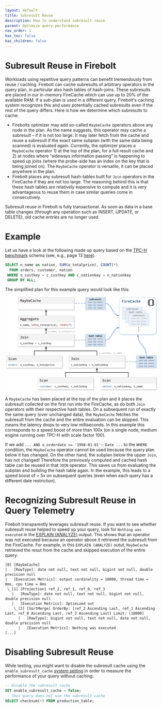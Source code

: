 ```yaml
---
layout: default
title: Subresult Reuse
description: How to understand subresult reuse.
parent: Optimize query performance
nav_order: 1
has_toc: false
has_children: false
---
```


# Subresult Reuse in Firebolt

Workloads using repetitive query patterns can benefit tremendously from reuse / caching. Firebolt can cache subresults of arbitrary operators in the query plan, in particular also hash tables of hash-joins.
These subresults are placed in our in-memory FireCache which can use up to 20% of the available RAM. If a sub-plan is used in a different query, Firebolt's caching system recognizes this and uses potentially cached subresults even if the rest of the query differs. Here is how we determine which subresults to cache:
- Firebolts optimizer may add so-called `MaybeCache` operators above any node in the plan. As the name suggests, this operator may cache a subresult – if it is not too large. It may later fetch from the cache and reuse a subresult if the exact same subplan (with the same data being scanned) is evaluated again.
Currently, the optimizer places a `MaybeCache` operator 1) at the top of the plan, for a full result cache and 2) at nodes where “sideways information passing” is happening to speed up joins (where the probe-side has an index on the key that is being joined on).
The `MaybeCache` operator is versatile, it can be placed anywhere in the plan. 
- Firebolt places any subresult hash-tables built for `Join` operators in the FireCache if they are not too large. The reasoning behind this is that these hash tables are relatively expensive to compute and it is very advantageous to reuse them in case similar queries come in consecutively.

Subresult reuse in Firebolt is fully transactional. As soon as data in a base table changes (through any operation such as INSERT, UPDATE, or DELETE), old cache entries are no longer used.

# Example 

Let us have a look at the following made up query based on the [TPC-H benchmark](https://www.tpc.org/tpch/) schema (see, e.g., page 13 [here](https://www.tpc.org/TPC_Documents_Current_Versions/pdf/TPC-H_v3.0.1.pdf)).

```SQL
SELECT n_name as nation, SUM(o_totalprice), COUNT(*)
  FROM orders, customer, nation
 WHERE o_custkey = c_custkey AND c_nationkey = n_nationkey
 GROUP BY ALL;
```

The simplified plan for this example query would look like this:

<img src="../../assets/images/subresult_reuse.png" alt="A query plan using subresult reuse." width="700"/>

A `MaybeCache` has been placed at the top of the plan and it places the subresult collected on the first run into the FireCache, as do both `Join` operators with their respective hash tables.
On a subsequent run of exactly the same query (over unchanged data), the `MaybeCache` fetches the subresult from the cache and the entire evaluation can be skipped. This means the latency drops to very low milliseconds. In this example this corresponds to a speed boost of more than 100x (on a single node, medium engine running over TPC-H with scale factor 100).

If we add `... AND o_orderdate >= '1998-01-01'::Date ...` to the `WHERE` condition, the `MaybeCache` operator cannot be used because the query plan below it has changed. On the other hand, the subplan below the upper `Join`, has not changed! Therefore the previously computed and cached hash table can be reused in that `JOIN` operator. This saves us from evaluating the subplan and building the hash table again.
In the example, this leads to a speed boost of > 5x on subsequent queries (even when each query has a different date restriction).

# Recognizing Subresult Reuse in Query Telemetry

Firebolt transparently leverages subresult reuse. If you want to see whether subresult reuse helped to speed up your query, look for `Nothing was executed` in the [EXPLAIN (ANALYZE)](../../sql_reference/commands/queries/explain.md) output. This shows that an operator was not executed because an operator above it retrieved the subresult from the FireCache. For example, in this `EXPLAIN (ANALYZE)` outut, `MaybeCache` retrieved the resut from the cache and skipped execution of the entire query:

```
[0] [MaybeCache]
|   [RowType]: date not null, text not null, bigint not null, double precision null
|   [Execution Metrics]: output cardinality = 10000, thread time = 0ms, cpu time = 0ms
 \_[1] [Projection] ref_2, ref_1, ref_0, ref_3
   |   [RowType]: date not null, text not null, bigint not null, double precision null
   |   [Execution Metrics]: Optimized out
    \_[2] [SortMerge] OrderBy: [ref_2 Ascending Last, ref_1 Ascending Last, ref_0 Ascending Last, ref_3 Ascending Last] Limit: [10000]
      |   [RowType]: bigint not null, text not null, date not null, double precision null
      |   [Execution Metrics]: Nothing was executed
[...]
```

# Disabling Subresult Reuse

While testing, you might want to disable the subresult cache using the `enable_subresult_cache` [system setting](../../Reference/system-settings.md) in order to measure the performance of your query without caching:

```sql
-- Disable the subresult cache
SET enable_subresult_cache = false;
-- This query does not use the subresult cache
SELECT checksum(*) FROM production_table;
```
